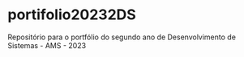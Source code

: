 # portifolio20232DS
Repositório para o portfólio do segundo ano de Desenvolvimento de Sistemas - AMS - 2023 
